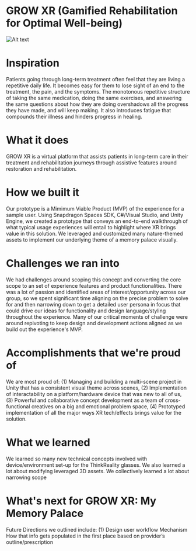 # GROW XR (Gamified Rehabilitation for Optimal Well-being)

![Alt text](https://i.ibb.co/KDkHrWP/Beige-Minimalist-Linear-Face-Illustration-Makeup-Studio-Facebook-Cover-2.png)

# Inspiration
Patients going through long-term treatment often feel that they are living a repetitive daily life. 
It becomes easy for them to lose sight of an end to the treatment, the pain, and the symptoms. 
The monotonous repetitive structure of taking the same medication, doing the same exercises, and answering the same questions about how they are doing overshadows all the progress they have made, and will keep making. It also introduces fatigue that compounds their illness and hinders progress in healing.

# What it does
GROW XR is a virtual platform that assists patients in long-term care in their treatment and rehabilitation journeys through assistive features around restoration and rehabilitation.

# How we built it
Our prototype is a Mimimum Viable Product (MVP) of the experience for a sample user. Using Snapdragon Spaces SDK, C#/Visual Studio, and Unity Engine, we created a prototype that conveys an end-to-end walkthrough of what typical usage experiences will entail to highlight where XR brings value in this solution. We leveraged and customized many nature-themed assets to implement our underlying theme of a memory palace visually. 

# Challenges we ran into
We had challenges around scoping this concept and converting the core scope to an set of experience features and product functionalities. There was a lot of passion and identified areas of interest/opportunity across our group, so we spent significant time aligning on the precise problem to solve for and then narrowing down to get a detailed user persona in focus that could drive our ideas for functionality and design language/styling throughout the experience. Many of our critical moments of challenge were around repivoting to keep design and development actions aligned as we build out the experience's MVP. 

# Accomplishments that we're proud of
We are most proud of: (1) Managing and building a multi-scene project in Unity that has a consistent visual theme across scenes, (2) Implementation of interactability on a platform/hardware device that was new to all of us, (3) Powerful and collaborative concept development as a team of cross-functional creatives on a big and emotional problem space, (4) Prototyped implementation of all the major ways XR tech/effects brings value for the solution.

# What we learned
We learned so many new technical concepts involved with device/environment set-up for the ThinkReality glasses. We also learned a lot about modifying leveraged 3D assets. We collectively learned a lot about narrowing scope 

# What's next for GROW XR: My Memory Palace
Future Directions we outlined include: (1) Design user workflow Mechanism How that info gets populated in the first place based on provider’s outline/prescription 
